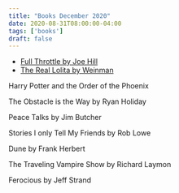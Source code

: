 ```yaml
---
title: "Books December 2020"
date: 2020-08-31T08:00:00-04:00
tags: ['books']
draft: false
---
```


* [Full Throttle by Joe Hill](https://www.amazon.com/gp/product/B078R3DGFT/ref=dbs_a_def_rwt_hsch_vapi_tkin_p1_i0)
* [The Real Lolita by Weinman](https://www.amazon.com/gp/product/B076P91Z4D/ref=dbs_a_def_rwt_hsch_vapi_tkin_p1_i0)



Harry Potter and the Order of the Phoenix 


The Obstacle is the Way by Ryan Holiday

Peace Talks by Jim Butcher

Stories I only Tell My Friends by Rob Lowe

Dune by Frank Herbert

The Traveling Vampire Show by Richard Laymon

Ferocious by Jeff Strand